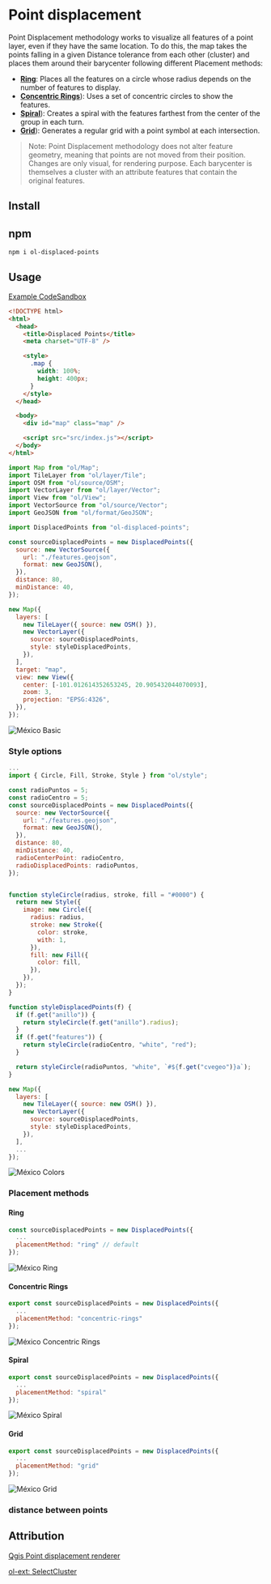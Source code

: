 # Point displacement

Point Displacement methodology works to visualize all features of a point layer, even if they have the same location. To do this, the map takes the points falling in a given Distance tolerance from each other (cluster) and places them around their barycenter following different Placement methods:

- [**Ring**](#grid): Places all the features on a circle whose radius depends on the number of features to display.
- [**Concentric Rings**](#concentric-rings)): Uses a set of concentric circles to show the features.
- [**Spiral**](#spiral)): Creates a spiral with the features farthest from the center of the group in each turn.
- [**Grid**](#grid)): Generates a regular grid with a point symbol at each intersection.

> Note: Point Displacement methodology does not alter feature geometry, meaning that points are not moved from their position. Changes are only visual, for rendering purpose. Each barycenter is themselves a cluster with an attribute features that contain the original features.

## Install

## npm

```npm
npm i ol-displaced-points
```

## Usage

[Example CodeSandbox](https://codesandbox.io/s/ol-displaced-points-twijp1)

```html
<!DOCTYPE html>
<html>
  <head>
    <title>Displaced Points</title>
    <meta charset="UTF-8" />

    <style>
      .map {
        width: 100%;
        height: 400px;
      }
    </style>
  </head>

  <body>
    <div id="map" class="map" />

    <script src="src/index.js"></script>
  </body>
</html>
```

```javascript
import Map from "ol/Map";
import TileLayer from "ol/layer/Tile";
import OSM from "ol/source/OSM";
import VectorLayer from "ol/layer/Vector";
import View from "ol/View";
import VectorSource from "ol/source/Vector";
import GeoJSON from "ol/format/GeoJSON";

import DisplacedPoints from "ol-displaced-points";

const sourceDisplacedPoints = new DisplacedPoints({
  source: new VectorSource({
    url: "./features.geojson",
    format: new GeoJSON(),
  }),
  distance: 80,
  minDistance: 40,
});

new Map({
  layers: [
    new TileLayer({ source: new OSM() }),
    new VectorLayer({
      source: sourceDisplacedPoints,
      style: styleDisplacedPoints,
    }),
  ],
  target: "map",
  view: new View({
    center: [-101.012614352653245, 20.905432044070093],
    zoom: 3,
    projection: "EPSG:4326",
  }),
});
```

![México Basic](./docs/mexico-basic.png)

### Style options

```javascript
...
import { Circle, Fill, Stroke, Style } from "ol/style";

const radioPuntos = 5;
const radioCentro = 5;
const sourceDisplacedPoints = new DisplacedPoints({
  source: new VectorSource({
    url: "./features.geojson",
    format: new GeoJSON(),
  }),
  distance: 80,
  minDistance: 40,
  radioCenterPoint: radioCentro,
  radioDisplacedPoints: radioPuntos,
});


function styleCircle(radius, stroke, fill = "#0000") {
  return new Style({
    image: new Circle({
      radius: radius,
      stroke: new Stroke({
        color: stroke,
        with: 1,
      }),
      fill: new Fill({
        color: fill,
      }),
    }),
  });
}

function styleDisplacedPoints(f) {
  if (f.get("anillo")) {
    return styleCircle(f.get("anillo").radius);
  }
  if (f.get("features")) {
    return styleCircle(radioCentro, "white", "red");
  }

  return styleCircle(radioPuntos, "white", `#${f.get("cvegeo")}a`);
}

new Map({
  layers: [
    new TileLayer({ source: new OSM() }),
    new VectorLayer({
      source: sourceDisplacedPoints,
      style: styleDisplacedPoints,
    }),
  ],
  ...
});
```

![México Colors](./docs/mexico-ring-colors.png)

### Placement methods

#### Ring

```javascript
const sourceDisplacedPoints = new DisplacedPoints({
  ...
  placementMethod: "ring" // default
});
```

![México Ring](./docs/mexico-ring.png)

#### Concentric Rings

```javascript
export const sourceDisplacedPoints = new DisplacedPoints({
  ...
  placementMethod: "concentric-rings"
});
```

![México Concentric Rings](./docs/mexico-concentric-rings.png)

#### Spiral

```javascript
export const sourceDisplacedPoints = new DisplacedPoints({
  ...
  placementMethod: "spiral"
});
```

![México Spiral](./docs/mexico-spiral.png)

#### Grid

```javascript
export const sourceDisplacedPoints = new DisplacedPoints({
  ...
  placementMethod: "grid"
});
```

![México Grid](./docs/mexico-grid.png)

### distance between points

## Attribution

[Qgis Point displacement renderer](https://docs.qgis.org/3.22/en/docs/user_manual/working_with_vector/vector_properties.html#point-displacement-renderer)

[ol-ext: SelectCluster](http://viglino.github.io/ol-ext/examples/animation/map.animatedcluster.html)
